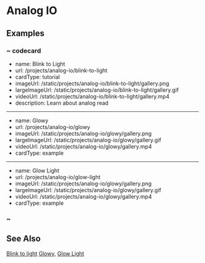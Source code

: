 # Analog IO

## Examples

### ~ codecard

* name: Blink to Light
* url: /projects/analog-io/blink-to-light
* cardType: tutorial
* imageUrl: /static/projects/analog-io/blink-to-light/gallery.png
* largeImageUrl: /static/projects/analog-io/blink-to-light/gallery.gif
* videoUrl: /static/projects/analog-io/blink-to-light/gallery.mp4
* description: Learn about analog read


---

* name: Glowy
* url: /projects/analog-io/glowy
* imageUrl: /static/projects/analog-io/glowy/gallery.png
* largeImageUrl: /static/projects/analog-io/glowy/gallery.gif
* videoUrl: /static/projects/analog-io/glowy/gallery.mp4
* cardType: example


---

* name: Glow Light
* url: /projects/analog-io/glow-light
* imageUrl: /static/projects/analog-io/glowy/gallery.png
* largeImageUrl: /static/projects/analog-io/glowy/gallery.gif
* videoUrl: /static/projects/analog-io/glowy/gallery.mp4
* cardType: example


### ~


## See Also

[Blink to light](/projects/analog-io/blink-to-light)
[Glowy](/projects/analog-io/glowy),
[Glow Light](/projects/analog-io/glow-light)
